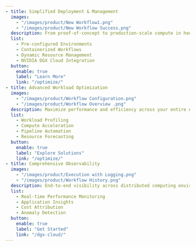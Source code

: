```yaml
---
- title: Simplified Deployment & Management
  images:
    - "/images/product/New Workflow1.png"
    - "/images/product/New Workflow Success.png"
  description: From proof-of-concept to production-scale compute in hours, not months. Deploy pre-configured environments with popular frameworks like PyTorch, TensorFlow, and NVIDIA AI Enterprise with containerized workflows.
  list:
    - Pre-configured Environments
    - Containerized Workflows
    - Dynamic Resource Management
    - NVIDIA DGX Cloud Integration
  button:
    enable: true
    label: "Learn More"
    link: "/optimize/"
- title: Advanced Workload Optimization
  images:
    - "/images/product/Workflow Configuration.png"
    - "/images/product/Workflow Overview .png"
  description: Maximize performance and efficiency across your entire AI and HPC portfolio with workload profiling, compute acceleration, pipeline automation, and resource forecasting.
  list:
    - Workload Profiling
    - Compute Acceleration
    - Pipeline Automation
    - Resource Forecasting
  button:
    enable: true
    label: "Explore Solutions"
    link: "/optimize/"
- title: Comprehensive Observability
  images:
    - "/images/product/Execution with Logging.png"
    - "/images/product/Workflow History.png"
  description: End-to-end visibility across distributed computing environments with real-time performance monitoring, application insights, cost attribution, and anomaly detection.
  list:
    - Real-time Performance Monitoring
    - Application Insights
    - Cost Attribution
    - Anomaly Detection
  button:
    enable: true
    label: "Get Started"
    link: "/dgx-cloud/"
---
```

